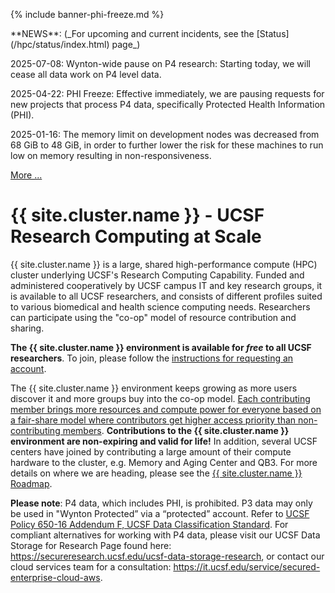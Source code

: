 {% include banner-phi-freeze.md %}

<div class="alert alert-info" role="alert" markdown="1">
**NEWS**: (_For upcoming and current incidents, see the
[Status](/hpc/status/index.html) page_)

2025-07-08: Wynton-wide pause on P4 research: Starting today, we will cease all data work on P4 level data.

2025-04-22: PHI Freeze: Effective immediately, we are pausing requests for new projects that process P4 data, specifically Protected Health Information (PHI).

2025-01-16: The memory limit on development nodes was decreased from 68 GiB to 48 GiB, in order to further lower the risk for these machines to run low on memory resulting in non-responsiveness.

[More ...](/hpc/about/news.html)
</div>


# {{ site.cluster.name }} - UCSF Research Computing at Scale

{{ site.cluster.name }} is a large, shared high-performance compute (HPC) cluster underlying UCSF's Research Computing Capability. Funded and administered cooperatively by UCSF campus IT and key research groups, it is available to all UCSF researchers, and consists of different profiles suited to various biomedical and health science computing needs.  Researchers can participate using the "co-op" model of resource contribution and sharing.

**The {{ site.cluster.name }} environment is available for _free_ to all UCSF researchers**.  To join, please follow the [instructions for requesting an account](/hpc/about/join.html).

The {{ site.cluster.name }} environment keeps growing as more users discover it and more groups buy into the co-op model.  [Each contributing member brings more resources and compute power for everyone based on a fair-share model where contributors get higher access priority than non-contributing members](/hpc/about/shares.html).  **Contributions to the {{ site.cluster.name }} environment are non-expiring and valid for life!**  In addition, several UCSF centers have joined by contributing a large amount of their compute hardware to the cluster, e.g. Memory and Aging Center and QB3.  For more details on where we are heading, please see the [{{ site.cluster.name }} Roadmap](/hpc/about/roadmap.html).

**Please note**: P4 data, which includes PHI, is prohibited.  P3 data may only be used in "Wynton Protected” via a “protected” account. Refer to [UCSF Policy 650-16 Addendum F, UCSF Data Classification Standard](https://it.ucsf.edu/standard-guideline/ucsf-policy-650-16-addendum-f-ucsf-data-classification-standard). For compliant alternatives for working with P4 data, please visit our UCSF Data Storage for Research Page found here: https://secureresearch.ucsf.edu/ucsf-data-storage-research, or contact our cloud services team for a consultation: https://it.ucsf.edu/service/secured-enterprise-cloud-aws.

[UCSF Privacy Office]: https://hipaa.ucsf.edu/
[Wynton Protected]: /hpc/about/wynton-phi.html
[Rocky 8]: /hpc/software/rocky-8-linux.html
